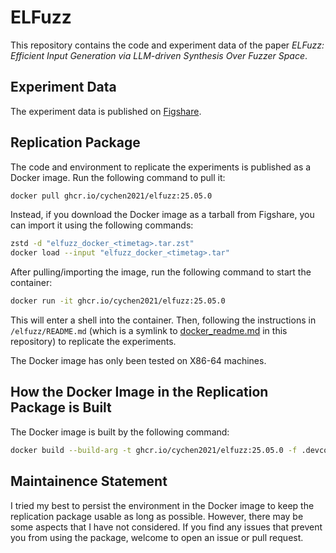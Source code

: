# ELFuzz

This repository contains the code and experiment data of the paper *ELFuzz: Efficient Input Generation via LLM-driven Synthesis Over Fuzzer Space*.

## Experiment Data

The experiment data is published on [Figshare](https://doi.org/10.5281/zenodo.15368475).

## Replication Package

The code and environment to replicate the experiments is published as a Docker image. Run the following command to pull it:

```bash
docker pull ghcr.io/cychen2021/elfuzz:25.05.0
```

Instead, if you download the Docker image as a tarball from Figshare, you can import it using the following commands:

```bash
zstd -d "elfuzz_docker_<timetag>.tar.zst"
docker load --input "elfuzz_docker_<timetag>.tar"
```

After pulling/importing the image, run the following command to start the container:

```bash
docker run -it ghcr.io/cychen2021/elfuzz:25.05.0
```

This will enter a shell into the container. Then, following the instructions in `/elfuzz/README.md` (which is a symlink to [docker_readme.md](docker_readme.md) in this repository) to replicate the experiments.

The Docker image has only been tested on X86-64 machines.

## How the Docker Image in the Replication Package is Built

The Docker image is built by the following command:

```bash
docker build --build-arg -t ghcr.io/cychen2021/elfuzz:25.05.0 -f .devcontainer/Dockerfile --target publish .
```

## Maintainence Statement

I tried my best to persist the environment in the Docker image to keep the replication package usable as long as possible. However, there may be some aspects that I have not considered. If you find any issues that prevent you from using the package, welcome to open an issue or pull request.
